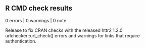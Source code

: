 ## R CMD check results

0 errors | 0 warnings | 0 note

Release to fix CRAN checks with the released httr2 1.2.0
urlchecker::url_check() errors and warnings for links that require authentication.
